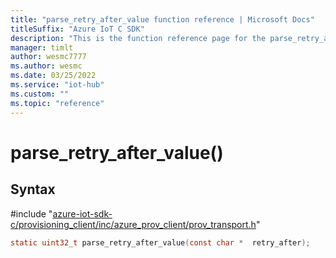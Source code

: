 ```yaml
---                             
title: "parse_retry_after_value function reference | Microsoft Docs" 
titleSuffix: "Azure IoT C SDK"            
description: "This is the function reference page for the parse_retry_after_value() function in the Azure IoT C SDK. This SDK is used with Azure IoT Hub and Azure IoT Hub Device Provisioning Service"            
manager: timlt                 
author: wesmc7777              
ms.author: wesmc               
ms.date: 03/25/2022                    
ms.service: "iot-hub"             
ms.custom: ""                
ms.topic: "reference"        
---                            
```


# parse_retry_after_value()

## Syntax

\#include "[azure-iot-sdk-c/provisioning_client/inc/azure_prov_client/prov_transport.h](../prov-transport-h.md)"  
```C
static uint32_t parse_retry_after_value(const char *  retry_after);
```

